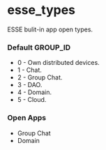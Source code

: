 # esse_types

ESSE bulit-in app open types.

### Default GROUP_ID
- 0 - Own distributed devices.
- 1 - Chat.
- 2 - Group Chat.
- 3 - DAO.
- 4 - Domain.
- 5 - Cloud.

### Open Apps
- Group Chat
- Domain
